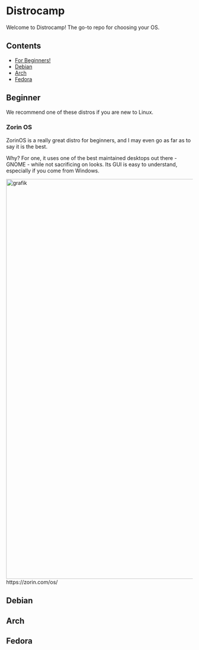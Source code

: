 

# Distrocamp

Welcome to Distrocamp! The go-to repo for choosing your OS.

## Contents
- [For Beginners!](#Beginner)
- [Debian](#Debian)
- [Arch](#Arch)
- [Fedora](#Fedora)

## Beginner
We recommend one of these distros if you are new to Linux.
### Zorin OS
ZorinOS is a really great distro for beginners, and I may even go as far as to say it is the best.

Why? For one, it uses one of the best maintained desktops out there - GNOME - while not sacrificing on looks. Its GUI is easy to understand, especially if you come from Windows.

<img width="1920" height="1080" alt="grafik" src="https://github.com/user-attachments/assets/8d119c69-8d43-4533-9c17-ff5381a2decd" />
https://zorin.com/os/

## Debian

## Arch

## Fedora
